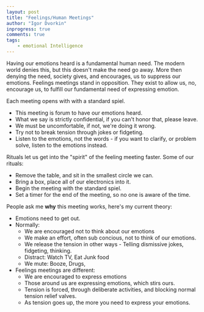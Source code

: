 ```yaml
--- 
layout: post
title: "Feelings/Human Meetings"
author: "Igor Dvorkin"
inprogress: true
comments: true
tags:
    - emotional Intelligence
---
```


Having our emotions heard is a fundamental human need. The modern world denies this, but this doesn't make the need go away. More then denying the need, society gives, and encourages, us to suppress our emotions.  Feelings meetings stand in opposition. They exist to allow us, no, encourage us, to fulfill our fundamental need of expressing emotion.

Each meeting opens with with a standard spiel.

* This meeting is forum to have our emotions heard.
* What we say is strictly confidential, if you can't honor that, please leave.
* We must be uncomfortable, if not, we're doing it wrong. 
* Try not to break tension through jokes or fidgeting.
* Listen to the emotions, not the words - if you want to clarify, or problem solve, listen to the emotions instead.

Rituals let us get into the "spirit" of the feeling meeting faster. Some of our rituals:

* Remove the table, and sit in the smallest circle we can.
* Bring a box, place all of our electronics into it. 
* Begin the meeting with the standard spiel.
* Set a timer for the end of the meeting, so no one is aware of the time.

People ask me __why__ this meeting works, here's my current theory:

* Emotions need to get out. 
* Normally:
    * We are encouraged not to think about our emotions
    * We make an effort, often sub concious,  not to think of our emotions.
    * We release the tension in other ways - Telling dismissive jokes, fidgeting, thinking.
    * Distract: Watch TV, Eat Junk food
    * We mute: Booze, Drugs, 
* Feelings meetings are different:
    * We are encouraged to express emotions
    * Those around us are expressing emotions, which stirs ours.
    * Tension is forced, through deliberate activities, and blocking normal tension relief valves.
    * As tension goes up, the more you need to express your emotions.


